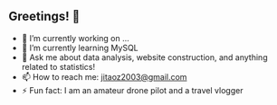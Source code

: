 ## Greetings! 👋

- 🔭 I’m currently working on ...
- 🌱 I’m currently learning MySQL
- 💬 Ask me about data analysis, website construction, and anything related to statistics!
- 📫 How to reach me: jitaoz2003@gmail.com
- ⚡ Fun fact: I am an amateur drone pilot and a travel vlogger

